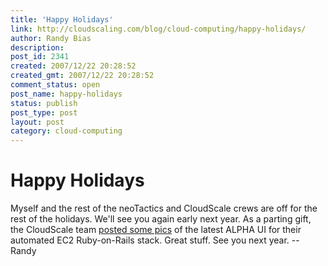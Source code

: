 ```yaml
---
title: 'Happy Holidays'
link: http://cloudscaling.com/blog/cloud-computing/happy-holidays/
author: Randy Bias
description: 
post_id: 2341
created: 2007/12/22 20:28:52
created_gmt: 2007/12/22 20:28:52
comment_status: open
post_name: happy-holidays
status: publish
post_type: post
layout: post
category: cloud-computing
---
```


# Happy Holidays

Myself and the rest of the neoTactics and CloudScale crews are off for the rest of the holidays. We'll see you again early next year. As a parting gift, the CloudScale team [posted some pics](http://www.cloudscale.net/2007/12/22/xmas-sneak-a-peek) of the latest ALPHA UI for their automated EC2 Ruby-on-Rails stack. Great stuff. See you next year. \--Randy